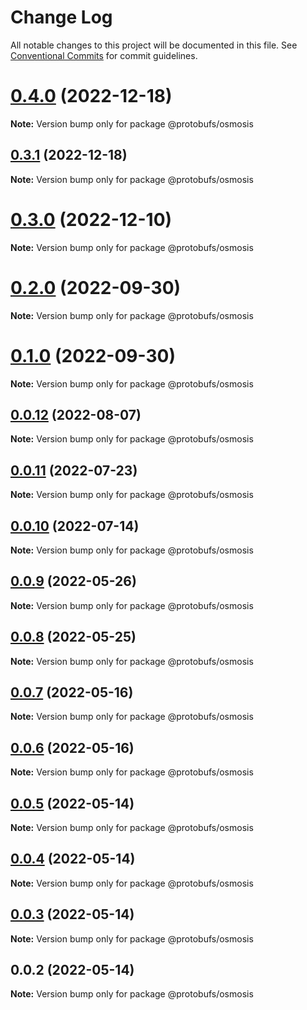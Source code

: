 # Change Log

All notable changes to this project will be documented in this file.
See [Conventional Commits](https://conventionalcommits.org) for commit guidelines.

# [0.4.0](https://github.com/cosmology-tech/proto-registry/compare/@protobufs/osmosis@0.3.1...@protobufs/osmosis@0.4.0) (2022-12-18)

**Note:** Version bump only for package @protobufs/osmosis





## [0.3.1](https://github.com/cosmology-tech/proto-registry/compare/@protobufs/osmosis@0.3.0...@protobufs/osmosis@0.3.1) (2022-12-18)

**Note:** Version bump only for package @protobufs/osmosis





# [0.3.0](https://github.com/cosmology-tech/proto-registry/compare/@protobufs/osmosis@0.2.0...@protobufs/osmosis@0.3.0) (2022-12-10)

**Note:** Version bump only for package @protobufs/osmosis





# [0.2.0](https://github.com/cosmology-tech/proto-registry/compare/@protobufs/osmosis@0.1.0...@protobufs/osmosis@0.2.0) (2022-09-30)

**Note:** Version bump only for package @protobufs/osmosis





# [0.1.0](https://github.com/cosmology-tech/proto-registry/compare/@protobufs/osmosis@0.0.12...@protobufs/osmosis@0.1.0) (2022-09-30)

**Note:** Version bump only for package @protobufs/osmosis





## [0.0.12](https://github.com/cosmology-tech/proto-registry/compare/@protobufs/osmosis@0.0.11...@protobufs/osmosis@0.0.12) (2022-08-07)

**Note:** Version bump only for package @protobufs/osmosis





## [0.0.11](https://github.com/cosmology-tech/proto-registry/compare/@protobufs/osmosis@0.0.10...@protobufs/osmosis@0.0.11) (2022-07-23)

**Note:** Version bump only for package @protobufs/osmosis





## [0.0.10](https://github.com/cosmology-tech/proto-registry/compare/@protobufs/osmosis@0.0.9...@protobufs/osmosis@0.0.10) (2022-07-14)

**Note:** Version bump only for package @protobufs/osmosis





## [0.0.9](https://github.com/cosmology-tech/proto-registry/compare/@protobufs/osmosis@0.0.8...@protobufs/osmosis@0.0.9) (2022-05-26)

**Note:** Version bump only for package @protobufs/osmosis





## [0.0.8](https://github.com/cosmology-tech/proto-registry/compare/@protobufs/osmosis@0.0.7...@protobufs/osmosis@0.0.8) (2022-05-25)

**Note:** Version bump only for package @protobufs/osmosis





## [0.0.7](https://github.com/cosmology-tech/proto-registry/compare/@protobufs/osmosis@0.0.6...@protobufs/osmosis@0.0.7) (2022-05-16)

**Note:** Version bump only for package @protobufs/osmosis





## [0.0.6](https://github.com/cosmology-tech/proto-registry/compare/@protobufs/osmosis@0.0.5...@protobufs/osmosis@0.0.6) (2022-05-16)

**Note:** Version bump only for package @protobufs/osmosis





## [0.0.5](https://github.com/cosmology-tech/proto-registry/compare/@protobufs/osmosis@0.0.4...@protobufs/osmosis@0.0.5) (2022-05-14)

**Note:** Version bump only for package @protobufs/osmosis





## [0.0.4](https://github.com/cosmology-tech/proto-registry/compare/@protobufs/osmosis@0.0.3...@protobufs/osmosis@0.0.4) (2022-05-14)

**Note:** Version bump only for package @protobufs/osmosis





## [0.0.3](https://github.com/cosmology-tech/proto-registry/compare/@protobufs/osmosis@0.0.2...@protobufs/osmosis@0.0.3) (2022-05-14)

**Note:** Version bump only for package @protobufs/osmosis





## 0.0.2 (2022-05-14)

**Note:** Version bump only for package @protobufs/osmosis
